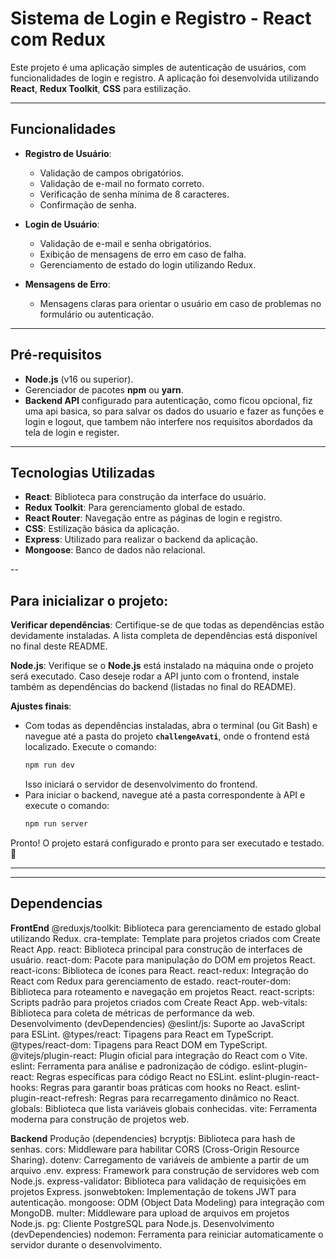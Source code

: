 # Sistema de Login e Registro - React com Redux

Este projeto é uma aplicação simples de autenticação de usuários, com funcionalidades de login e registro. A aplicação foi desenvolvida utilizando **React**, **Redux Toolkit**, **CSS** para estilização.

---

## Funcionalidades

- **Registro de Usuário**:
  - Validação de campos obrigatórios.
  - Validação de e-mail no formato correto.
  - Verificação de senha mínima de 8 caracteres.
  - Confirmação de senha.

- **Login de Usuário**:
  - Validação de e-mail e senha obrigatórios.
  - Exibição de mensagens de erro em caso de falha.
  - Gerenciamento de estado do login utilizando Redux.

- **Mensagens de Erro**:
  - Mensagens claras para orientar o usuário em caso de problemas no formulário ou autenticação.

---

## Pré-requisitos

- **Node.js** (v16 ou superior).
- Gerenciador de pacotes **npm** ou **yarn**.
- **Backend API** configurado para autenticação, como ficou opcional, fiz uma api basica, so para salvar os dados do usuario e fazer as funções e login e logout, que tambem não interfere nos requisitos abordados da tela de login e register. 

---

## Tecnologias Utilizadas

- **React**: Biblioteca para construção da interface do usuário.
- **Redux Toolkit**: Para gerenciamento global de estado.
- **React Router**: Navegação entre as páginas de login e registro.
- **CSS**: Estilização básica da aplicação.
- **Express**: Utilizado para realizar o backend da aplicação.
- **Mongoose**: Banco de dados não relacional.



--

## Para inicializar o projeto:

 **Verificar dependências**: Certifique-se de que todas as dependências estão devidamente instaladas. A lista completa de dependências está disponível no final deste README.

**Node.js**: Verifique se o **Node.js** está instalado na máquina onde o projeto será executado. Caso deseje rodar a API junto com o frontend, instale também as dependências do backend (listadas no final do README).

**Ajustes finais**:  
   - Com todas as dependências instaladas, abra o terminal (ou Git Bash) e navegue até a pasta do projeto **`challengeAvati`**, onde o frontend está localizado. Execute o comando:  
     ```bash
     npm run dev
     ```  
     Isso iniciará o servidor de desenvolvimento do frontend.  
   - Para iniciar o backend, navegue até a pasta correspondente à API e execute o comando:  
     ```bash
     npm run server
     ```  

Pronto! O projeto estará configurado e pronto para ser executado e testado. 🎉

---

---
## Dependencias
**FrontEnd**
@reduxjs/toolkit: Biblioteca para gerenciamento de estado global utilizando Redux.
cra-template: Template para projetos criados com Create React App.
react: Biblioteca principal para construção de interfaces de usuário.
react-dom: Pacote para manipulação do DOM em projetos React.
react-icons: Biblioteca de ícones para React.
react-redux: Integração do React com Redux para gerenciamento de estado.
react-router-dom: Biblioteca para roteamento e navegação em projetos React.
react-scripts: Scripts padrão para projetos criados com Create React App.
web-vitals: Biblioteca para coleta de métricas de performance da web.
Desenvolvimento (devDependencies)
@eslint/js: Suporte ao JavaScript para ESLint.
@types/react: Tipagens para React em TypeScript.
@types/react-dom: Tipagens para React DOM em TypeScript.
@vitejs/plugin-react: Plugin oficial para integração do React com o Vite.
eslint: Ferramenta para análise e padronização de código.
eslint-plugin-react: Regras específicas para código React no ESLint.
eslint-plugin-react-hooks: Regras para garantir boas práticas com hooks no React.
eslint-plugin-react-refresh: Regras para recarregamento dinâmico no React.
globals: Biblioteca que lista variáveis globais conhecidas.
vite: Ferramenta moderna para construção de projetos web.


**Backend**
Produção (dependencies)
bcryptjs: Biblioteca para hash de senhas.
cors: Middleware para habilitar CORS (Cross-Origin Resource Sharing).
dotenv: Carregamento de variáveis de ambiente a partir de um arquivo .env.
express: Framework para construção de servidores web com Node.js.
express-validator: Biblioteca para validação de requisições em projetos Express.
jsonwebtoken: Implementação de tokens JWT para autenticação.
mongoose: ODM (Object Data Modeling) para integração com MongoDB.
multer: Middleware para upload de arquivos em projetos Node.js.
pg: Cliente PostgreSQL para Node.js.
Desenvolvimento (devDependencies)
nodemon: Ferramenta para reiniciar automaticamente o servidor durante o desenvolvimento.